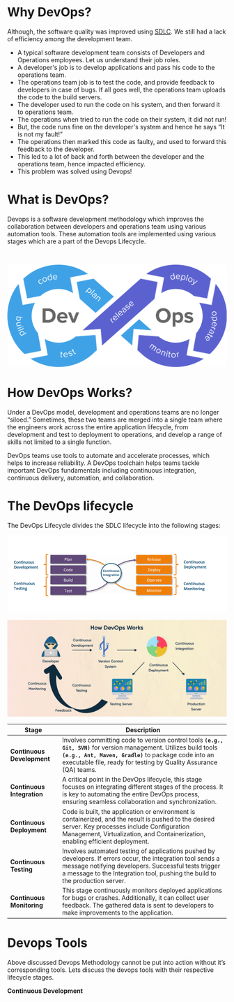 # Why DevOps?

Although, the software quality was improved using [SDLC](https://github.com/gul-ahmed/devops/blob/main/1_sdlc.md). We still had a lack of efficiency among the development team. 

- A typical software development team consists of Developers and Operations employees. Let us understand their job roles.
- A developer's job is to develop applications and pass his code to the operations team.
- The operations team job is to test the code, and provide feedback to developers in case of bugs. If all goes well, the operations team uploads the code to the build servers.
- The developer used to run the code on his system, and then forward it to operations team.
- The operations when tried to run the code on their system, it did not run!
- But, the code runs fine on the developer's system and hence he says “It is not my fault!”
- The operations then marked this code as faulty, and used to forward this feedback to the developer.
- This led to a lot of back and forth between the developer and the operations team, hence impacted efficiency.
- This problem was solved using Devops!

# What is DevOps?

Devops is a software development methodology which improves the collaboration between developers and operations team using various automation tools. These automation tools are implemented using various stages which are a part of the Devops Lifecycle.

<br>

![devops](images/devops.png)


# How DevOps Works?

Under a DevOps model, development and operations teams are no longer “siloed.” Sometimes, these two teams are merged into a single team where the engineers work across the entire application lifecycle, from development and test to deployment to operations, and develop a range of skills not limited to a single function.

DevOps teams use tools to automate and accelerate processes, which helps to increase reliability. A DevOps toolchain helps teams tackle important DevOps fundamentals including continuous integration, continuous delivery, automation, and collaboration.

# The DevOps lifecycle

The DevOps Lifecycle divides the SDLC lifecycle into the following stages:

![do_sdlc](images/do_lifecycle.png)

![](images/How-DeveOps-Works.png)


| Stage                 | Description                                                                                                                                                                                                                                                   |
|-----------------------|---------------------------------------------------------------------------------------------------------------------------------------------------------------------------------------------------------------------------------------------------------------|
| **Continuous Development** | Involves committing code to version control tools **`(e.g., Git, SVN)`** for version management. Utilizes build tools **`(e.g., Ant, Maven, Gradle)`** to package code into an executable file, ready for testing by Quality Assurance (QA) teams.                                   |
| **Continuous Integration**  | A critical point in the DevOps lifecycle, this stage focuses on integrating different stages of the process. It is key to automating the entire DevOps process, ensuring seamless collaboration and synchronization.                                                  |
| **Continuous Deployment**  | Code is built, the application or environment is containerized, and the result is pushed to the desired server. Key processes include Configuration Management, Virtualization, and Containerization, enabling efficient deployment.                                |
| **Continuous Testing**     | Involves automated testing of applications pushed by developers. If errors occur, the integration tool sends a message notifying developers. Successful tests trigger a message to the Integration tool, pushing the build to the production server.              |
| **Continuous Monitoring**   | This stage continuously monitors deployed applications for bugs or crashes. Additionally, it can collect user feedback. The gathered data is sent to developers to make improvements to the application.  |

# Devops Tools

Above discussed Devops Methodology cannot be put into action without it’s corresponding tools. Lets discuss the devops tools with their respective lifecycle stages.

**Continuous Development**




